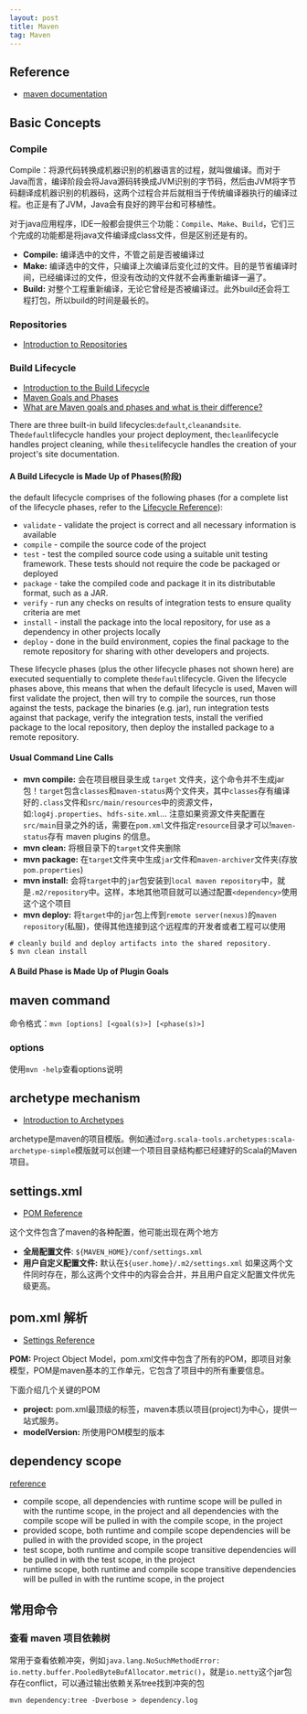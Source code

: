 ```yaml
---
layout: post
title: Maven
tag: Maven
---
```

## Reference
* [maven documentation](http://maven.apache.org/guides/index.html)

## Basic Concepts
### Compile
Compile：将源代码转换成机器识别的机器语言的过程，就叫做编译。而对于Java而言，编译阶段会将Java源码转换成JVM识别的字节码，然后由JVM将字节码翻译成机器识别的机器码，这两个过程合并后就相当于传统编译器执行的编译过程。也正是有了JVM，Java会有良好的跨平台和可移植性。

对于java应用程序，IDE一般都会提供三个功能：`Compile`、`Make`、`Build`，它们三个完成的功能都是将java文件编译成class文件，但是区别还是有的。
* **Compile:** 编译选中的文件，不管之前是否被编译过
* **Make:** 编译选中的文件，只编译上次编译后变化过的文件。目的是节省编译时间，已经编译过的文件，但没有改动的文件就不会再重新编译一遍了。
* **Build:** 对整个工程重新编译，无论它曾经是否被编译过。此外build还会将工程打包，所以build的时间是最长的。

### Repositories
* [Introduction to Repositories](https://maven.apache.org/guides/introduction/introduction-to-repositories.html)

### Build Lifecycle
* [Introduction to the Build Lifecycle](https://maven.apache.org/guides/introduction/introduction-to-the-lifecycle.html)
* [Maven Goals and Phases](https://www.baeldung.com/maven-goals-phases)
* [What are Maven goals and phases and what is their difference?](https://stackoverflow.com/questions/16205778/what-are-maven-goals-and-phases-and-what-is-their-difference)

There are three built-in build lifecycles:`default`,`clean`and`site`. The`default`lifecycle handles your project deployment, the`clean`lifecycle handles project cleaning, while the`site`lifecycle handles the creation of your project's site documentation.

#### A Build Lifecycle is Made Up of Phases(阶段)
the default lifecycle comprises of the following phases (for a complete list of the lifecycle phases, refer to the [Lifecycle Reference](http://maven.apache.org/guides/introduction/introduction-to-the-lifecycle.html#Lifecycle_Reference)):

* `validate` - validate the project is correct and all necessary information is available
* `compile` - compile the source code of the project
* `test` - test the compiled source code using a suitable unit testing framework. These tests should not require the code be packaged or deployed
* `package` - take the compiled code and package it in its distributable format, such as a JAR.
* `verify` - run any checks on results of integration tests to ensure quality criteria are met
* `install` - install the package into the local repository, for use as a dependency in other projects locally
* `deploy` - done in the build environment, copies the final package to the remote repository for sharing with other developers and projects.

These lifecycle phases (plus the other lifecycle phases not shown here) are executed sequentially to complete the`default`lifecycle. Given the lifecycle phases above, this means that when the default lifecycle is used, Maven will first validate the project, then will try to compile the sources, run those against the tests, package the binaries (e.g. jar), run integration tests against that package, verify the integration tests, install the verified package to the local repository, then deploy the installed package to a remote repository.

#### Usual Command Line Calls
* **mvn compile:** 会在项目根目录生成 `target` 文件夹，这个命令并不生成jar包！`target`包含`classes`和`maven-status`两个文件夹，其中`classes`存有编译好的`.class`文件和`src/main/resources`中的资源文件，如:`log4j.properties`、`hdfs-site.xml`... 注意如果资源文件夹配置在`src/main`目录之外的话，需要在`pom.xml`文件指定`resource`目录才可以!`maven-status`存有 maven plugins 的信息。
* **mvn clean:** 将根目录下的`target`文件夹删除
* **mvn package:** 在`target`文件夹中生成`jar`文件和`maven-archiver`文件夹(存放`pom.properties`)
* **mvn install:** 会将`target`中的`jar`包安装到`local maven repository`中，就是`.m2/repository`中。这样，本地其他项目就可以通过配置`<dependency>`使用这个这个项目
* **mvn deploy:** 将`target`中的`jar`包上传到`remote server(nexus)`的`maven repository`(私服)，使得其他连接到这个远程库的开发者或者工程可以使用

```shell
# cleanly build and deploy artifacts into the shared repository.
$ mvn clean install
```

#### A Build Phase is Made Up of Plugin Goals


## maven command
命令格式：`mvn [options] [<goal(s)>] [<phase(s)>]`

### options
使用`mvn -help`查看options说明


## archetype mechanism
* [Introduction to Archetypes](https://maven.apache.org/guides/introduction/introduction-to-archetypes.html)

archetype是maven的项目模版。例如通过`org.scala-tools.archetypes:scala-archetype-simple`模版就可以创建一个项目目录结构都已经建好的Scala的Maven项目。

## settings.xml
* [POM Reference](https://maven.apache.org/pom.html)

这个文件包含了maven的各种配置，他可能出现在两个地方
* **全局配置文件**: `${MAVEN_HOME}/conf/settings.xml`
* **用户自定义配置文件:** 默认在`${user.home}/.m2/settings.xml`
如果这两个文件同时存在，那么这两个文件中的内容会合并，并且用户自定义配置文件优先级更高。

## pom.xml 解析 
* [Settings Reference](https://maven.apache.org/settings.html)

**POM:** Project Object Model，pom.xml文件中包含了所有的POM，即项目对象模型，POM是maven基本的工作单元，它包含了项目中的所有重要信息。

下面介绍几个关键的POM

* **project:** pom.xml最顶级的标签，maven本质以项目(project)为中心，提供一站式服务。
* **modelVersion:** 所使用POM模型的版本

## dependency scope
[reference](https://www.baeldung.com/maven-dependency-scopes)

* compile scope, all dependencies with runtime scope will be pulled in with the runtime scope, in the project and all dependencies with the compile scope will be pulled in with the compile scope, in the project
* provided scope, both runtime and compile scope dependencies will be pulled in with the provided scope, in the project
* test scope, both runtime and compile scope transitive dependencies will be pulled in with the test scope, in the project
* runtime scope, both runtime and compile scope transitive dependencies will be pulled in with the runtime scope, in the project

## 常用命令
### 查看 maven 项目依赖树
常用于查看依赖冲突，例如`java.lang.NoSuchMethodError: io.netty.buffer.PooledByteBufAllocator.metric()`，就是`io.netty`这个jar包存在conflict，可以通过输出依赖关系tree找到冲突的包
```shell
mvn dependency:tree -Dverbose > dependency.log
```